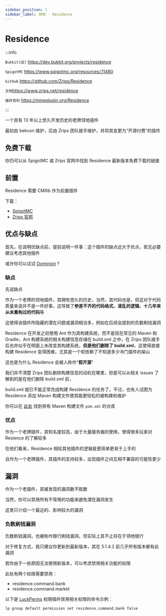 ```yaml
---
sidebar_position: 1
sidebar_label: 领地 - Residence
---
```


# Residence

:::info

`Bukkit(旧)` https://dev.bukkit.org/projects/residence

`SpigotMC` https://www.spigotmc.org/resources/.11480

`GitHub` https://github.com/Zrips/Residence

`文档`https://www.zrips.net/residence

`插件百科` https://mineplugin.org/Residence

:::

一个具有 13 年以上悠久开发历史的老牌领地插件

最初由 bekvon 维护，后由 Zrips 团队接手维护，并将其变更为“开源付费”的插件

## 免费下载

你仍可以从 SpigotMC 或 Zrips 官网中找到 Residence 最新版本免费下载的链接

## 前置

Residence 需要 CMIlib 作为前置插件

下载：

* [SpigotMC](https://www.spigotmc.org/resources/cmilib.87610/)
* [Zrips 官网](https://www.zrips.net/cmilib/)

## 优点与缺点

首先，在说明优缺点前，提前说明一件事：这个插件的缺点远大于优点，若无必要建议考虑其他插件

或许你可以试试 [Dominion](./Dominion.md) ?

### 缺点

先说缺点

作为一个老牌的领地插件，其拥有悠久的历史，当然，其代码也是，但这对于代码质量来说并不是一件好事，这导致了**参差不齐的代码格式、凌乱的逻辑、十几年来从未重构过的代码**等

这使得该插件所隐藏的潜在问题或漏洞相当多，例如在后续会提到的负数刷钱漏洞

Residence 在开发之初使用 Ant 作为其构建系统，而不是现在常见的 Maven 和 Gradle，Ant 构建系统的相关构建信息存储在 build.xml 之中，在 Zrips 团队接手后也并似乎在明面上未改变其构建系统，**但是他们删除了 build.xml**，这使得直接构建 Residence 变得困难，尤其是一个软依赖了不知道多少冷门插件的屎山

这也是为什么 Residence 会被人称作“**假开源**”

我们并不清楚 Zrips 团队删除构建信息的动机在哪里，但是可以从相关 issues 了解到的是在他们删除 build.xml 前，

build.xml 就已不能正常完成构建 Residence 的任务了，不过，也有人试图为 Residence 添加 Maven 构建文件使其能更轻松的被构建和维护

你可以在 [此处](https://github.com/RenYuan-MC/Residence-Maven) 找到带有 Maven 构建文件 `pom.xml` 的仓库

### 优点

作为一个老牌插件，其知名度较高，由于大量服务器的使用，使得很多玩家对 Resience 的了解较多

在他们看来，Residence 相较其他插件的逻辑是更简单更易于上手的

且作为一个老牌插件，其插件的支持较多，出现插件之间互相不兼容的可能性更少

## 漏洞

作为一个老插件，其被发现的漏洞数不胜数

当然，你可以禁用所有不常用的功能来避免潜在漏洞发生

这里只介绍一个最近的、影响较大的漏洞

### 负数刷钱漏洞

负数刷钱漏洞，也被称作银行刷钱漏洞，但实际上其不止存在于领地银行

对于修复方式，我只建议你更新到最新版本，其在 5.1.4.2 前几乎所有版本都有此漏洞

若你由于一些原因无法使用新版本，可以考虑禁用相关功能的权限

此处有两个权限需要禁用：

* residence.command.bank
* residence.command.market

以下是 [LuckPerms](../ManageTool/Permission/WhatIsPermission.md) 权限插件禁用相关权限的命令示例：

```text
lp group default permission set residence.command.bank false
```

